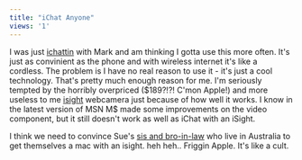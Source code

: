 ```yaml
---
title: "iChat Anyone"
views: '1'
---
```

<p>I was just <a href="http://www.apple.com/ichat">ichattin</a> with Mark and am thinking I gotta use this more often.  It's just as convinient as the phone and with wireless internet it's like a cordless.  The problem is I have no real reason to use it - it's just a cool technology.  That's pretty much enough reason for me.  I'm seriously tempted by the horribly overpriced ($189?!?! C'mon Apple!) and more useless to me <a href="http://www.apple.com/isight">isight</a> webcamera just because of how well it works.  I know in the latest version of MSN M$ made some improvements on the video component, but it still doesn't work as well as iChat with an iSight.</p>
<p>I think we need to convince Sue's <a href="http://www.oatways.com/chrisandrin/">sis and bro-in-law</a> who live in Australia to get themselves a mac with an isight.  heh heh..  Friggin Apple.  It's like a cult.</p>
